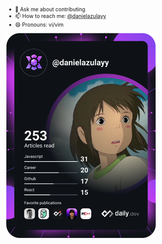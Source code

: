 - 💬 Ask me about contributing
- 📫 How to reach me: [@danielazulayy](https://www.twitter.com/danielazulayy)
- 😄 Pronouns: vi/vim



<a href="https://app.daily.dev/danielazulayy"><img src="https://github.com/DanielAzulayy/DanielAzulayy/blob/master/devcard.svg" width="400" alt="Daniel Azulay's Dev Card"/></a>
